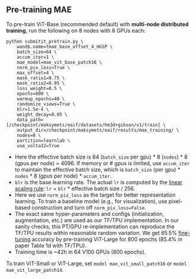 ## Pre-training MAE

To pre-train ViT-Base (recommended default) with **multi-node distributed training**, run the following on 8 nodes with 8 GPUs each:
```
python submitit_pretrain.py \
    wandb.name=tmae_base_offset_4_HGSP \
    batch_size=64 \
    accum_iter=1 \
    mae_model=mae_vit_base_patch16 \
    norm_pix_loss=True \
    max_offset=4 \
    mask_ratio1=0.75 \
    mask_ratio2=0.95 \
    loss_weight=0.5 \
    epochs=800 \
    warmup_epochs=40 \
    randomize_views=True \
    blr=1.5e-4 \
    weight_decay=0.05 \
    data_path=[/checkpoint/maksymets/eaif/datasets/hm3d+gibson/v1/train] \
    output_dir=/checkpoint/maksymets/eaif/results/mae_training/ \
    nodes=8 \
    partition=learnlab \
    use_volta32=True
```
- Here the effective batch size is 64 (`batch_size` per gpu) * 8 (`nodes`) * 8 (gpus per node) = 4096. If memory or # gpus is limited, use `accum_iter` to maintain the effective batch size, which is `batch_size` (per gpu) * `nodes` * 8 (gpus per node) * `accum_iter`.
- `blr` is the base learning rate. The actual `lr` is computed by the [linear scaling rule](https://arxiv.org/abs/1706.02677): `lr` = `blr` * effective batch size / 256.
- Here we use `norm_pix_loss` as the target for better representation learning. To train a baseline model (e.g., for visualization), use pixel-based construction and turn off `norm_pix_loss=False`.
- The exact same hyper-parameters and configs (initialization, augmentation, etc.) are used as our TF/TPU implementation. In our sanity checks, this PT/GPU re-implementation can reproduce the TF/TPU results within reasonable random variation. We get 85.5% [fine-tuning](FINETUNE.md) accuracy by pre-training ViT-Large for 800 epochs (85.4% in paper Table 1d with TF/TPU).
- Training time is ~42h in 64 V100 GPUs (800 epochs).

To train ViT-Small or ViT-Large, set `model mae_vit_small_patch16` or `model mae_vit_large_patch14`.
